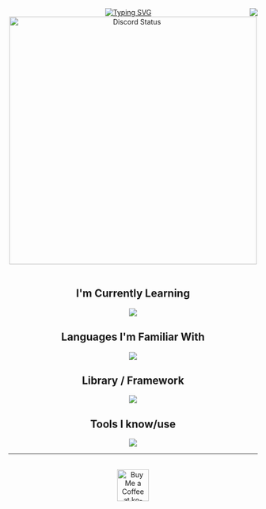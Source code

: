 <img align="right" src="https://visitor-badge.laobi.icu/badge?page_id=riegooo.riegooo" />

<div align="center">
	<a href="https://git.io/typing-svg"><img src="https://readme-typing-svg.demolab.com?font=Righteous&weight=700&duration=1500&pause=500&color=A615F7&center=true&vCenter=true&width=435&lines=Hi!+I'm+Christian;An+aspiring+Software+Engineer.;Nice+to+meet+you" alt="Typing SVG" /></a>
</div>

<div align="center">
    <a href="https://github.com/Riegooo" target="_blank">
        <img width="500px" align="center" alt="Discord Status" src="https://lanyard.cnrad.dev/api/853232567025139712">
    </a>
</div>

<br/>

<div align="center">
    <h2>I'm Currently Learning</h2>
    <img src="https://skillicons.dev/icons?i=react,nodejs,javascript" />
</div>
<div align="center">
    <h2>Languages I'm Familiar With</h2>
    <img src="https://skillicons.dev/icons?i=html,css,js,java,python,php" />
</div>

<div align="center">
    <h2>Library / Framework</h2>
    <img src="https://skillicons.dev/icons?i=tailwind,opencv" />
</div>

<div align="center">
    <h2>Tools I know/use</h2>
    <img src="https://skillicons.dev/icons?i=vscode,eclipse,pycharm,figma,github,git" /><br>
</div>

<hr/>
<br/>

<div align="center">
    <a href='https://ko-fi.com/V7V4RAK9C' target='_blank'><img height='64' style='border:0px;height:64px;' src='https://storage.ko-fi.com/cdn/kofi1.png?v=3' border='0' alt='Buy Me a Coffee at ko-fi.com' /></a>
</div>

<br/>
